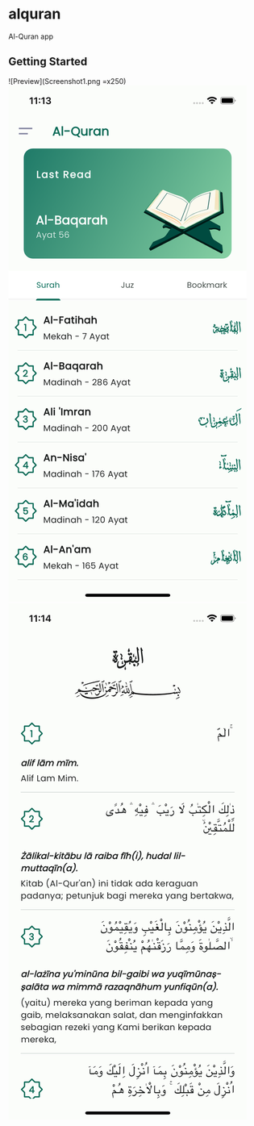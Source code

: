 # alquran

Al-Quran app

## Getting Started

![Preview](Screenshot1.png =x250)
![Preview](Screenshot2.png)
![Preview](Screenshot3.png)


